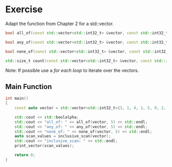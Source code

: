 # Exercise

Adapt the function from Chapter 2 for a std::vector.

```cpp
bool all_of(const std::vector<std::int32_t> &vector, const std::int32_t value);

bool any_of(const std::vector<std::int32_t> &vector, const std::int32_t value);

bool none_of(const std::vector<std::int32_t> &vector, const std::int32_t value);

std::size_t count(const std::vector<std::int32_t> &vector, const std::int32_t value);
```

Note: If possible use a *for each loop* to iterate over the vectors.

## Main Function

```cpp
int main()
{
    const auto vector = std::vector<std::int32_t>{3, 1, 4, 1, 5, 9, 2, 6};

    std::cout << std::boolalpha;
    std::cout << "all_of: " << all_of(vector, 5) << std::endl;
    std::cout << "any_of: " << any_of(vector, 5) << std::endl;
    std::cout << "none_of: " << none_of(vector, 5) << std::endl;
    auto scan_values = inclusive_scan(vector);
    std::cout << "inclusive_scan: " << std::endl;
    print_vector(scan_values);

    return 0;
}
```
